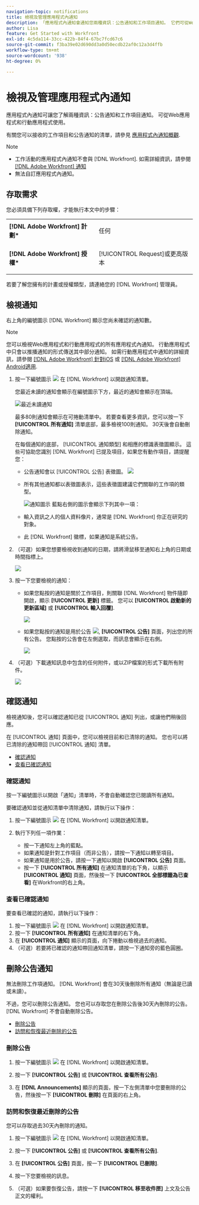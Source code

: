 ```yaml
---
navigation-topic: notifications
title: 檢視及管理應用程式內通知
description: 「應用程式內通知會通知您兩種資訊：公告通知和工作項目通知。 它們可從Web應用程式和移動應用程式中獲得。」
author: Lisa
feature: Get Started with Workfront
exl-id: 4c5da114-33cc-422b-84f4-67bc7fcd67c6
source-git-commit: f3ba39e02d690dd3a0d50ecdb22af0c12a3d4ffb
workflow-type: tm+mt
source-wordcount: '938'
ht-degree: 0%

---
```


# 檢視及管理應用程式內通知

應用程式內通知可讓您了解兩種資訊：公告通知和工作項目通知。 可從Web應用程式和行動應用程式使用。

有關您可以接收的工作項目和公告通知的清單，請參見 [應用程式內通知概觀](../../workfront-basics/using-notifications/in-app-notifications-overview.md).

>[!NOTE]
>
>* 工作活動的應用程式內通知不會與 [!DNL Workfront]. 如需詳細資訊，請參閱 [[!DNL Adobe Workfront] 通知](../../workfront-basics/using-notifications/wf-notifications.md)
>* 無法自訂應用程式內通知。
>




## 存取需求

您必須具備下列存取權，才能執行本文中的步驟：

<table style="table-layout:auto"> 
 <col> 
 </col> 
 <col> 
 </col> 
 <tbody> 
  <tr> 
   <td role="rowheader"><strong>[!DNL Adobe Workfront] 計劃*</strong></td> 
   <td> <p>任何</p> </td> 
  </tr> 
  <tr> 
   <td role="rowheader"><strong>[!DNL Adobe Workfront] 授權*</strong></td> 
   <td> <p>[!UICONTROL Request]或更高版本</p> </td> 
  </tr> 
 </tbody> 
</table>

若要了解您擁有的計畫或授權類型，請連絡您的 [!DNL Workfront] 管理員。

## 檢視通知

右上角的編號圖示 [!DNL Workfront] 顯示您尚未確認的通知數。

>[!NOTE]
>
>您可以檢視Web應用程式和行動應用程式的所有應用程式內通知。 行動應用程式中只會以推播通知的形式傳送其中部分通知。 如需行動應用程式中通知的詳細資訊，請參閱 [[!DNL Adobe Workfront] 針對iOS](../../workfront-basics/mobile-apps/using-the-workfront-mobile-app/workfront-for-ios.md) 或 [[!DNL Adobe Workfront] Android適用](../../workfront-basics/mobile-apps/using-the-workfront-mobile-app/workfront-for-android.md).

1. 按一下編號圖示 ![](assets/notifications-icon-jewel.jpg) 在 [!DNL Workfront] 以開啟通知清單。

   您最近未讀的通知會顯示在編號圖示下方，最近的通知會顯示在頂端。

   ![最近未讀通知](assets/qs-notifications-350x330.png)

   最多80則通知會顯示在可捲動清單中。 若要查看更多資訊，您可以按一下 **[!UICONTROL 所有通知]** 清單底部，最多檢視100則通知。 30天後會自動刪除通知。

   在每個通知的底部， [!UICONTROL 通知類型] 和相應的標識表徵圖顯示。 這些可協助您識別 [!DNL Workfront] 已提及項目，如果您有動作項目，請提醒您：

   * 公告通知會以 [!UICONTROL 公告] 表徵圖。 ![](assets/announcement.png)

   * 所有其他通知都以表徵圖表示，這些表徵圖建議它們關聯的工作項的類型。

      ![通知圖示](assets/ntfcntype&icon-350x330.png)
藍點右側的圖示會顯示下列其中一項：

   * 輸入資訊之人的個人資料像片，通常是 [!DNL Workfront] 你正在研究的對象。
   * 此 [!DNL Workfront] 徽標，如果通知是系統公告。


1. （可選）如果您想要檢視收到通知的日期，請將滑鼠移至通知右上角的日期或時間指標上。

   ![](assets/hoveroverdate-350x437.png)

1. 按一下您要檢視的通知：

   * 如果您點按的通知是關於工作項目，則關聯 [!DNL Workfront] 物件隨即開啟，顯示 **[!UICONTROL 更新]** 標籤。 您可以 **[!UICONTROL 啟動新的更新區域]** 或 **[!UICONTROL 輸入回覆]**.

      ![](assets/object-opens-click-work-ntfctn-qs-350x183.png)

   * 如果您點按的通知是用於公告 ![](assets/announcement.png), **[!UICONTROL 公告]** 頁面，列出您的所有公告。 您點按的公告會在左側選取，而訊息會顯示在右側。

      ![](assets/announcements-page-qs-350x210.png)

1. （可選）下載通知訊息中包含的任何附件，或以ZIP檔案的形式下載所有附件。

   ![](assets/download-attachments-350x106.png)

## 確認通知

檢視通知後，您可以確認通知已從 [!UICONTROL 通知] 列出，或讓他們稍後回應。

在 [!UICONTROL 通知] 頁面中，您可以檢視目前和已清除的通知。 您也可以將已清除的通知帶回 [!UICONTROL 通知] 清單。

* [確認通知](#acknowledge-notifications)
* [查看已確認通知](#view-acknowledged-notifications)

### 確認通知

按一下編號圖示以開啟「通知」清單時，不會自動確認您已閱讀所有通知。

要確認通知並從通知清單中清除通知，請執行以下操作：

1. 按一下編號圖示 ![](assets/notifications-icon-jewel.jpg) 在 [!DNL Workfront] 以開啟通知清單。
1. 執行下列任一項作業：

   * 按一下通知左上角的藍點。
   * 如果通知是針對工作項目（而非公告），請按一下通知以轉至項目。
   * 如果通知是用於公告，請按一下通知以開啟 **[!UICONTROL 公告]** 頁面。
   * 按一下 **[!UICONTROL 所有通知]** 在通知清單的右下角，以顯示 **[!UICONTROL 通知]** 頁面，然後按一下 **[!UICONTROL 全部標籤為已查看]** 在Workfront的右上角。

### 查看已確認通知

要查看已確認的通知，請執行以下操作：

1. 按一下編號圖示 ![](assets/notifications-icon-jewel.jpg) 在 [!DNL Workfront] 以開啟通知清單。
1. 按一下 **[!UICONTROL 所有通知]** 在通知清單的右下角。
1. 在 **[!UICONTROL 通知]** 顯示的頁面，向下捲動以檢視過去的通知。
1. （可選）若要將已確認的通知帶回通知清單，請按一下通知旁的藍色圓圈。

## 刪除公告通知

無法刪除工作項通知。 [!DNL Workfront] 會在30天後刪除所有通知（無論是已讀或未讀）。

不過，您可以刪除公告通知。 您也可以存取您在刪除公告後30天內刪除的公告。 [!DNL Workfront] 不會自動刪除公告。

* [刪除公告](#delete-an-announcement)
* [訪問和恢復最近刪除的公告](#access-and-restore-an-announcement-you-deleted-recently)

### 刪除公告

1. 按一下編號圖示 ![](assets/notifications-icon-jewel.jpg) 在 [!DNL Workfront] 以開啟通知清單。
1. 按一下 **[!UICONTROL 公告]** 或 **[!UICONTROL 查看所有公告]**.

1. 在 **[!DNL Announcements]** 顯示的頁面，按一下左側清單中您要刪除的公告，然後按一下 **[!UICONTROL 刪除]** 在頁面的右上角。

### 訪問和恢復最近刪除的公告

您可以存取過去30天內刪除的通知。

1. 按一下編號圖示 ![](assets/notifications-icon-jewel.jpg) 在 [!DNL Workfront] 以開啟通知清單。
1. 按一下 **[!UICONTROL 公告]** 或 **[!UICONTROL 查看所有公告]**.

1. 在 **[!UICONTROL 公告]** 頁面，按一下 **[!UICONTROL 已刪除]**.

1. 按一下您要檢視的訊息。
1. （可選）如果要恢復公告，請按一下 **[!UICONTROL 移至收件匣]** 上文及公告正文的權利。
